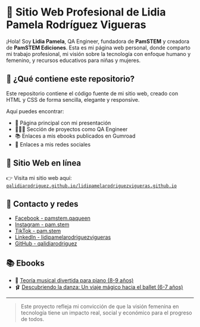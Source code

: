 # 🌸 Sitio Web Profesional de Lidia Pamela Rodríguez Vigueras

¡Hola! Soy **Lidia Pamela**, QA Engineer, fundadora de **PamSTEM** y creadora de **PamSTEM Ediciones**. Esta es mi página web personal, donde comparto mi trabajo profesional, mi visión sobre la tecnología con enfoque humano y femenino, y recursos educativos para niñas y mujeres.

## 🧠 ¿Qué contiene este repositorio?

Este repositorio contiene el código fuente de mi sitio web, creado con HTML y CSS de forma sencilla, elegante y responsive.

Aquí puedes encontrar:

- 📄 Página principal con mi presentación
- 👩🏻‍💻 Sección de proyectos como QA Engineer
- 📚 Enlaces a mis ebooks publicados en Gumroad
- 📱 Enlaces a mis redes sociales

## 🔗 Sitio Web en línea

👉 Visita mi sitio web aquí:  
[`qalidiarodriguez.github.io/lidipamelarodriguezvigueras.github.io`](https://qalidiarodriguez.github.io/lidipamelarodriguezvigueras.github.io/)

## 💬 Contacto y redes

- [Facebook - pamstem.qaqueen](https://www.facebook.com/pamstem.qaqueen)
- [Instagram - pam.stem](https://www.instagram.com/pam.stem)
- [TikTok - pam.stem](https://www.tiktok.com/@pam.stem)
- [LinkedIn - lidipamelarodriguezvigueras](https://www.linkedin.com/in/lidipamelarodriguezvigueras)
- [GitHub - qalidiarodriguez](https://github.com/qalidiarodriguez)

## 📚 Ebooks

- 🎹 [Teoría musical divertida para piano (8-9 años)](https://lidiapamela.gumroad.com/l/teoria-musical-piano-divertida-para-infancias)
- 🩰 [Descubriendo la danza: Un viaje mágico hacia el ballet (6-7 años)](https://lidiapamela.gumroad.com/l/descubriendo-la-danza-un-viaje-magico-hacia-el-ballet)

---

> Este proyecto refleja mi convicción de que la visión femenina en tecnología tiene un impacto real, social y económico para el progreso de todos.
